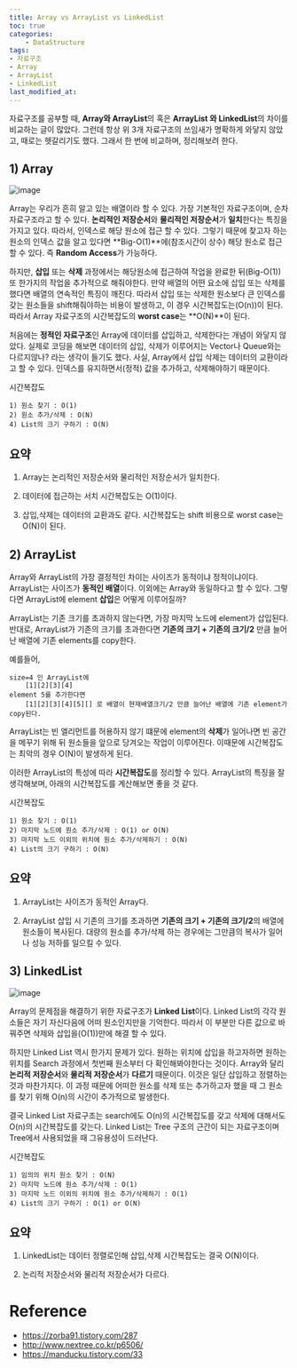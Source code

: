 ```yaml
---
title: Array vs ArrayList vs LinkedList
toc: true
categories:	
    - DataStructure
tags:
- 자료구조
- Array
- ArrayList
- LinkedList
last_modified_at:
---
```






자료구조를 공부할 때, **Array와 ArrayList**의 혹은 **ArrayList 와 LinkedList**의 차이를 비교하는 글이 많았다. 그런데 항상 위 3개 자료구조의 쓰임새가 명확하게 와닿지 않았고, 때로는 헷갈리기도 했다. 그래서 한 번에 비교하며, 정리해보려 한다.



## 1) Array

![image](https://user-images.githubusercontent.com/49560745/103251594-a3758780-49bc-11eb-9b5e-365288cd3c6a.png)

Array는 우리가 흔히 알고 있는 배열이라 할 수 있다. 가장 기본적인 자료구조이며, 순차자료구조라고 할 수 있다. **논리적인 저장순서**와 **물리적인 저장순서**가 **일치**한다는 특징을 가지고 있다. 따라서, 인덱스로 해당 원소에 접근 할 수 있다. 그렇기 때문에 찾고자 하는 원소의 인덱스 값을 알고 있다면 **Big-O(1)**에(참조시간이 상수) 해당 원소로 접근할 수 있다. 즉 **Random Access**가 가능하다.

하지만, **삽입** 또는 **삭제** 과정에서는 해당원소에 접근하여 작업을 완료한 뒤(Big-O(1)) 또 한가지의 작업을 추가적으로 해줘야한다. 만약 배열의 어떤 요소에 삽입 또는 삭제를 했다면 배열의 연속적인 특징이 깨진다. 따라서 삽입 또는 삭제한 원소보다 큰 인덱스를 갖는 원소들을 shift해줘야하는 비용이 발생하고, 이 경우 시간복잡도는(O(n))이 된다. 따라서 Array 자료구조의 시간복잡도의 **worst case**는 **O(N)**이 된다.

처음에는 **정적인 자료구조**인 Array에 데이터를 삽입하고, 삭제한다는 개념이 와닿지 않았다. 실제로 코딩을 해보면 데이터의 삽입, 삭제가 이루어지는 Vector나 Queue와는 다르지않나? 라는 생각이 들기도 했다. 사실, Array에서 삽입 삭제는 데이터의 교환이라고 할 수 있다. 인덱스를 유지하면서(정적) 값을 추가하고, 삭제해야하기 때문이다. 

시간복잡도

```
1) 원소 찾기 : O(1)
2) 원소 추가/삭제 : O(N)
4) List의 크기 구하기 : O(N)
```



## 요약

1) Array는 논리적인 저장순서와 물리적인 저장순서가 일치한다.

2) 데이터에 접근하는 서치 시간복잡도는 O(1)이다.

3) 삽입,삭제는 데이터의 교환과도 같다. 시간복잡도는 shift 비용으로 worst case는 O(N)이 된다.



## 2) ArrayList

Array와 ArrayList의 가장 결정적인 차이는 사이즈가 동적이냐 정적이냐이다. ArrayList는 사이즈가 **동적인 배열**이다. 이외에는 Array와 동일하다고 할 수 있다. 그렇다면 ArrayList에 element **삽입**은 어떻게 이루어질까?

ArrayList는 기존 크기를 초과하지 않는다면, 가장 마지막 노드에 element가 삽입된다. 반대로, ArrayList가 기존의 크기를 초과한다면 **기존의 크기 + 기존의 크기/2** 만큼 늘어난 배열에 기존 elements를 copy한다. 

예를들어,

```
size=4 인 ArrayList에 
	[1][2][3][4]
element 5를 추가한다면
	[1][2][3][4][5][] 로 배열이 현재배열크기/2 만큼 늘어난 배열에 기존 element가 copy된다.
```

ArrayList는 빈 엘리먼트를 허용하지 않기 떄문에 element의 **삭제**가 일어나면 빈 공간을 메꾸기 위해 뒤 원소들을 앞으로 당겨오는 작업이 이루어진다. 이때문에 시간복잡도는 최악의 경우 O(N)이 발생하게 된다.

이러한 ArrayList의 특성에 따라 **시간복잡도**를 정리할 수 있다. ArrayList의 특징을 잘 생각해보며, 아래의 시간복잡도를 계산해보면 좋을 것 같다.

시간복잡도

```
1) 원소 찾기 : O(1)
2) 마지막 노드에 원소 추가/삭제 : O(1) or O(N)
3) 마지막 노드 이외의 위치에 원소 추가/삭제하기 : O(N)
4) List의 크기 구하기 : O(N)
```



## 요약

1) ArrayList는 사이즈가 동적인 Array다.

2) ArrayList 삽입 시 기존의 크기를 초과하면 **기존의 크기 + 기존의 크기/2**의 배열에 원소들이 복사된다. 대량의 원소를 추가/삭제 하는 경우에는 그만큼의 복사가 일어나 성능 저하를 일으킬 수 있다. 



## 3) LinkedList

![image](https://user-images.githubusercontent.com/49560745/103252274-74ace080-49bf-11eb-9279-d9115869c4d0.png)

Array의 문제점을 해결하기 위한 자료구조가 **Linked List**이다. Linked List의 각각 원소들은 자기 자신다음에 어떠 원소인지만을 기억한다. 따라서 이 부분만 다른 값으로 바꿔주면 삭제와 삽입을(O(1))만에 해결 할 수 있다.

하지만 Linked List 역시 한가지 문제가 있다. 원하는 위치에 삽입을 하고자하면 원하는 위치를 Search 과정에서 첫번째 원소부터 다 확인해봐야한다는 것이다. Array와 달리 **논리적 저장순서**와 **물리적 저장순서**가 **다르기** 때문이다. 이것은 일단 삽입하고 정렬하는것과 마찬가지다. 이 과정 때문에 어떠한 원소를 삭제 또는 추가하고자 했을 때 그 원소를 찾기 위해 O(n)의 시간이 추가적으로 발생한다.

결국 Linked List 자료구조는 search에도 O(n)의 시간복잡도를 갖고 삭제에 대해서도 O(n)의 시간복잡도를 갖는다. Linked List는 Tree 구조의 근간이 되는 자료구조이며 Tree에서 사용되었을 때 그유용성이 드러난다.

시간복잡도

```
1) 임의의 위치 원소 찾기 : O(N)
2) 마지막 노드에 원소 추가/삭제 : O(1)
3) 마지막 노드 이외의 위치에 원소 추가/삭제하기 : O(1)
4) List의 크기 구하기 : O(1) or O(N)
```



## 요약

1) LinkedList는 데이터 정렬로인해 삽입,삭제 시간복잡도는 결국 O(N)이다.

2) 논리적 저장순서와 물리적 저장순서가 다르다.

# Reference

-  https://zorba91.tistory.com/287
- http://www.nextree.co.kr/p6506/
- https://manducku.tistory.com/33

